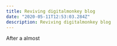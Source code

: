```yaml
---
title: Reviving digitalmonkey blog
date: "2020-05-11T12:53:03.284Z"
description: Reviving digitalmonkey blog
---
```


After a almost
<!--stackedit_data:
eyJoaXN0b3J5IjpbNTc2MTA1Njk2LC0xNzI1NjE0NDM4XX0=
-->